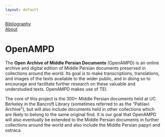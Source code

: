 ```yaml
---
layout: default
---
```


[Bibliography](biblio.md)  
[About](about.md)

# OpenAMPD

The **Open Archive of Middle Persian Documents** (OpenAMPD) is an online archive and digital edition of Middle Persian documents preserved in collections around the world. Its goal is to make transcriptions, translations, and images of the texts available to the wider public, and in doing so to encourage and facilitate further research on these valuable and understudied texts. OpenAMPD makes use of TEI.  

The core of this project is the 300+ Middle Persian documents held at UC Berkeley in the Bancroft Library (sometimes referred to as the “Pahlavi Archive”), but will also include documents held in other collections which are likely to belong to the same original find. It is our goal that OpenAMPD will also eventually be extended to the Middle Persian documents in further collections around the world and also include the Middle Persian papyri and ostraca.  
